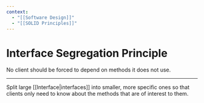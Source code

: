 ```yaml
---
context:
  - "[[Software Design]]"
  - "[[SOLID Principles]]"
---
```


# Interface Segregation Principle

No client should be forced to depend on methods it does not use.

---

Split large [[Interface|interfaces]] into smaller, more specific ones so that clients only need to know about the methods that are of interest to them.
